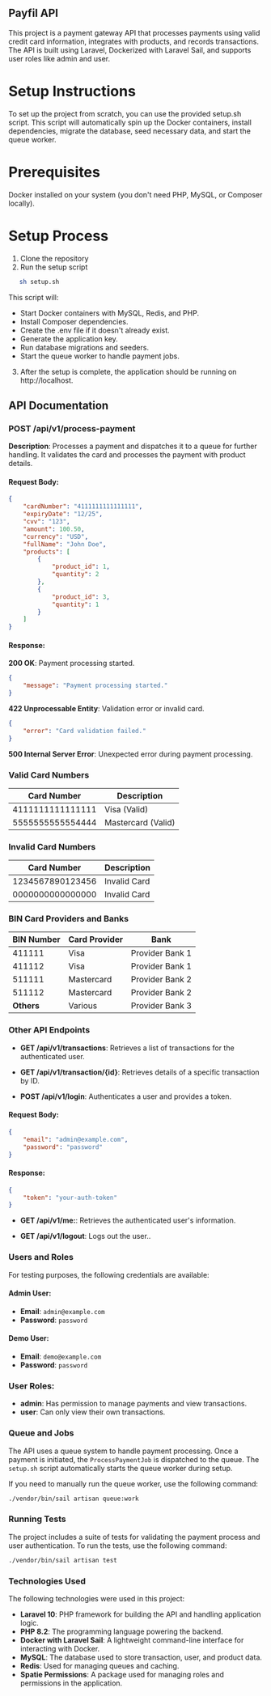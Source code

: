 ## Payfil API
This project is a payment gateway API that processes payments using valid credit card information, integrates with products, and records transactions. The API is built using Laravel, Dockerized with Laravel Sail, and supports user roles like admin and user.

# Setup Instructions
To set up the project from scratch, you can use the provided setup.sh script. This script will automatically spin up the Docker containers, install dependencies, migrate the database, seed necessary data, and start the queue worker.

# Prerequisites
Docker installed on your system (you don't need PHP, MySQL, or Composer locally).

# Setup Process
1. Clone the repository
2. Run the setup script
```bash
   sh setup.sh
```
This script will:

- Start Docker containers with MySQL, Redis, and PHP.
- Install Composer dependencies.
- Create the .env file if it doesn't already exist.
- Generate the application key.
- Run database migrations and seeders.
- Start the queue worker to handle payment jobs.

3. After the setup is complete, the application should be running on http://localhost.


## API Documentation

### POST /api/v1/process-payment
**Description**: Processes a payment and dispatches it to a queue for further handling. It validates the card and processes the payment with product details.

#### Request Body:

```json
{
    "cardNumber": "4111111111111111",
    "expiryDate": "12/25",
    "cvv": "123",
    "amount": 100.50,
    "currency": "USD",
    "fullName": "John Doe",
    "products": [
        {
            "product_id": 1,
            "quantity": 2
        },
        {
            "product_id": 3,
            "quantity": 1
        }
    ]
}
```

#### Response:

**200 OK**: Payment processing started.

```json
{
    "message": "Payment processing started."
}
```
**422 Unprocessable Entity**: Validation error or invalid card.

```json
{
    "error": "Card validation failed."
}
```

**500 Internal Server Error**: Unexpected error during payment processing.

### Valid Card Numbers

| Card Number       | Description        |
|-------------------|--------------------|
| 4111111111111111  | Visa (Valid)       |
| 5555555555554444  | Mastercard (Valid) |

### Invalid Card Numbers

| Card Number       | Description        |
|-------------------|--------------------|
| 1234567890123456  | Invalid Card       |
| 0000000000000000  | Invalid Card       |

### BIN Card Providers and Banks

| BIN Number | Card Provider | Bank             |
|------------|---------------|------------------|
| 411111     | Visa          | Provider Bank 1  |
| 411112     | Visa          | Provider Bank 1  |
| 511111     | Mastercard    | Provider  Bank 2 |
| 511112     | Mastercard    | Provider  Bank 2 |
| **Others** | Various       | Provider Bank 3  |

### Other API Endpoints

- **GET /api/v1/transactions**: Retrieves a list of transactions for the authenticated user.

- **GET /api/v1/transaction/{id}**: Retrieves details of a specific transaction by ID.

- **POST /api/v1/login**: Authenticates a user and provides a token.

#### Request Body:

```json
{
    "email": "admin@example.com",
    "password": "password"
}
```
#### Response:

```json
{
    "token": "your-auth-token"
}
```
- **GET /api/v1/me:**: Retrieves the authenticated user's information.

- **GET /api/v1/logout**: Logs out the user..

### Users and Roles

For testing purposes, the following credentials are available:

#### Admin User:
- **Email**: `admin@example.com`
- **Password**: `password`

#### Demo User:
- **Email**: `demo@example.com`
- **Password**: `password`

### User Roles:
- **admin**: Has permission to manage payments and view transactions.
- **user**: Can only view their own transactions.

### Queue and Jobs

The API uses a queue system to handle payment processing. Once a payment is initiated, the `ProcessPaymentJob` is dispatched to the queue. The `setup.sh` script automatically starts the queue worker during setup.

If you need to manually run the queue worker, use the following command:

```bash
./vendor/bin/sail artisan queue:work
```

### Running Tests

The project includes a suite of tests for validating the payment process and user authentication. To run the tests, use the following command:

```bash
./vendor/bin/sail artisan test
```

### Technologies Used

The following technologies were used in this project:

- **Laravel 10**: PHP framework for building the API and handling application logic.
- **PHP 8.2**: The programming language powering the backend.
- **Docker with Laravel Sail**: A lightweight command-line interface for interacting with Docker.
- **MySQL**: The database used to store transaction, user, and product data.
- **Redis**: Used for managing queues and caching.
- **Spatie Permissions**: A package used for managing roles and permissions in the application.

